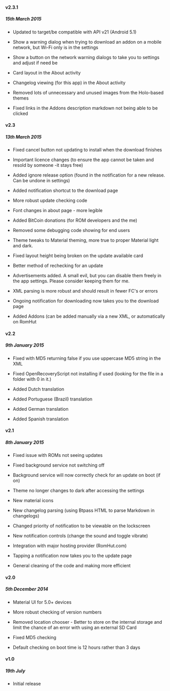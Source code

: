#### v2.3.1
##### 15th March 2015
* Updated to target/be compatible with API v21 (Android 5.1)

* Show a warning dialog when trying to download an addon on a mobile network, but Wi-Fi only is in the settings

* Show a button on the network warning dialogs to take you to settings and adjust if need be 

* Card layout in the About activity

* Changelog viewing (for this app) in the About activity

* Removed lots of unnecessary and unused images from the Holo-based themes

* Fixed links in the Addons description markdown not being able to be clicked

#### v2.3 
##### 13th March 2015
* Fixed cancel button not updating to install when the download finishes

* Important licence changes (to ensure the app cannot be taken and resold by someone -it stays free)

* Added ignore release option (found in the notification for a new release. Can be undone in settings)

* Added notification shortcut to the download page

* More robust update checking code

* Font changes in about page - more legible

* Added BitCoin donations (for ROM developers and the me)

* Removed some debugging code showing for end users

* Theme tweaks to Material theming, more true to proper Material light and dark.

* Fixed layout height being broken on the update available card

* Better method of rechecking for an update

* Advertisements added. A small evil, but you can disable them freely in the app settings. Please consider keeping them for me.
* XML parsing is more robust and should result in fewer FC's or errors

* Ongoing notification for downloading now takes you to the download page

* Added Addons (can be added manually via a new XML, or automatically on RomHut

#### v2.2
##### 9th January 2015
* Fixed with MD5 returning false if you use uppercase MD5 string in the XML

* Fixed OpenRecoveryScript not installing if used (looking for the file in a folder with 0 in it.)

* Added Dutch translation

* Added Portuguese (Brazil) translation

* Added German translation

* Added Spanish translation

#### v2.1
##### 8th January 2015
* Fixed issue with ROMs not seeing updates

* Fixed background service not switching off

* Background service will now correctly check for an update on boot (if on)

* Theme no longer changes to dark after accessing the settings

* New material icons

* New changelog parsing (using Btpass HTML to parse Markdown in changelogs)

* Changed priority of notification to be viewable on the lockscreen

* New notification controls (change the sound and toggle vibrate)

* Integration with major hosting provider (RomHut.com)

* Tapping a notification now takes you to the update page

* General cleaning of the code and making more efficient

#### v2.0
##### 5th December 2014 
* Material UI for 5.0+ devices

* More robust checking of version numbers

* Removed location chooser - Better to store on the internal storage and limit the chance of an error with using an external SD Card

* Fixed MD5 checking

* Default checking on boot time is 12 hours rather than 3 days

#### v1.0
##### 19th July
* Initial release